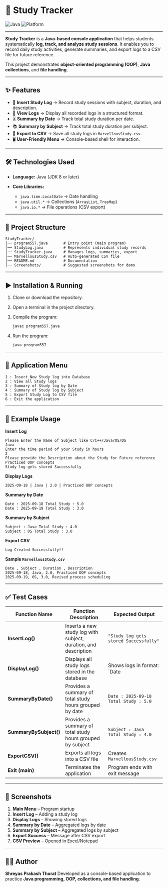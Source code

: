 # 📘 Study Tracker

![Java](https://img.shields.io/badge/Java-8%2B-blue)
![Platform](https://img.shields.io/badge/Platform-Windows%20%7C%20Linux-lightgrey)


---

**Study Tracker** is a **Java-based console application** that helps students systematically **log, track, and analyze study sessions**.
It enables you to record daily study activities, generate summaries, and export logs to a CSV file for future reference.

This project demonstrates **object-oriented programming (OOP)**, **Java collections**, and **file handling**.

---

## ✨ Features

* 📅 **Insert Study Log** → Record study sessions with subject, duration, and description.
* 📖 **View Logs** → Display all recorded logs in a structured format.
* ⏳ **Summary by Date** → Track total study duration per date.
* 📚 **Summary by Subject** → Track total study duration per subject.
* 📂 **Export to CSV** → Save all study logs in `MarvellousStudy.csv`.
* 🖥️ **User-Friendly Menu** → Console-based shell for interaction.

---

## 🛠️ Technologies Used

* **Language:** Java (JDK 8 or later)
* **Core Libraries:**

  * `java.time.LocalDate` → Date handling
  * `java.util.*` → Collections (`ArrayList`, `TreeMap`)
  * `java.io.*` → File operations (CSV export)

---

## 📂 Project Structure

```
StudyTracker/
│── program557.java       # Entry point (main program)
│── StudyLog.java         # Represents individual study records
│── StudyTracker.java     # Manages logs, summaries, export
│── MarvellousStudy.csv   # Auto-generated CSV file
│── README.md             # Documentation
│── Screenshots/          # Suggested screenshots for demo
```

---

## ▶️ Installation & Running

1. Clone or download the repository.
2. Open a terminal in the project directory.
3. Compile the program:

   ```bash
   javac program557.java
   ```
4. Run the program:

   ```bash
   java program557
   ```

---

## 📌 Application Menu

```
1 : Insert New Study log into Database
2 : View all Study logs
3 : Summary of Study log by Date
4 : Summary of Study log by Subject
5 : Export Study Log to CSV file
6 : Exit the application
```

---

## 📝 Example Usage

**Insert Log**

```
Please Enter the Name of Subject like C/C++/Java/OS/DS
Java
Enter the time period of your Study in hours
2
Please provide the Description about the Study for Future reference
Practiced OOP concepts
Study log gets stored Successfully
```

**Display Logs**

```
2025-09-18 | Java | 2.0 | Practiced OOP concepts
```

**Summary by Date**

```
Date : 2025-09-18 Total Study : 5.0
Date : 2025-09-19 Total Study : 3.0
```

**Summary by Subject**

```
Subject : Java Total Study : 4.0
Subject : OS Total Study : 3.0
```

**Export CSV**

```
Log Created Successfully!!
```

**Sample `MarvellousStudy.csv`**

```csv
Date , Subject , Duration , Description
2025-09-18, Java, 2.0, Practiced OOP concepts
2025-09-19, OS, 3.0, Revised process scheduling
```

---

## ✅ Test Cases

| Function Name          | Function Description                                            | Expected Output                                                         | 
| ---------------------- | --------------------------------------------------------------- | ----------------------------------------------------------------------- | 
| **InsertLog()**        | Inserts a new study log with subject, duration, and description | `"Study log gets stored Successfully"`                                  |
| **DisplayLog()**       | Displays all study logs stored in the database                  | Shows logs in format: \`Date                                            | 
| **SummaryByDate()**    | Provides a summary of total study hours grouped by date         | `Date : 2025-09-18  Total Study : 5.0`                                  | 
| **SummaryBySubject()** | Provides a summary of total study hours grouped by subject      | `Subject : Java  Total Study : 4.0`                                     | 
| **ExportCSV()**        | Exports all logs into a CSV file                                | Creates `MarvellousStudy.csv`                                           |
| **Exit (main)**        | Terminates the application                                      | Program ends with exit message                                          | 

---

## 📸 Screenshots

1. **Main Menu** – Program startup
2. **Insert Log** – Adding a study log
3. **Display Logs** – Showing stored logs
4. **Summary by Date** – Aggregated logs by date
5. **Summary by Subject** – Aggregated logs by subject
6. **Export Success** – Message after CSV export
7. **CSV Preview** – Opened in Excel/Notepad

---

## 👨‍💻 Author

**Shreyas Prakash Thorat**
Developed as a console-based application to practice **Java programming, OOP, collections, and file handling**.


